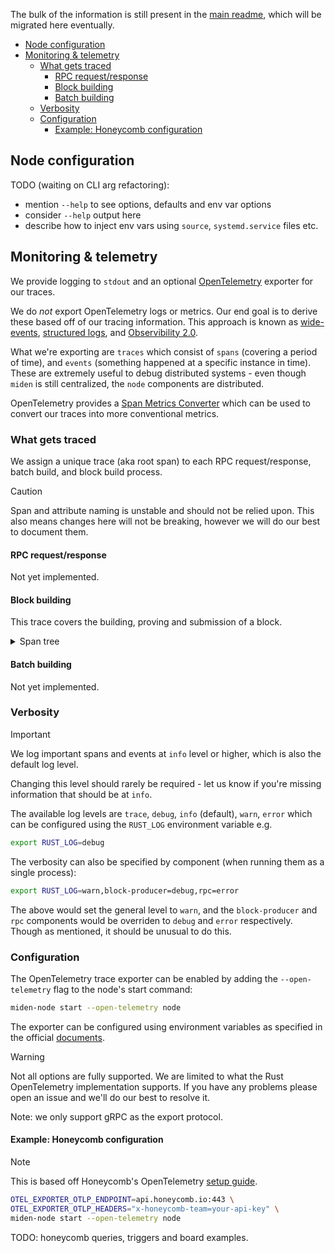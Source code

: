The bulk of the information is still present in the [main readme](/README.md), which will be migrated here eventually.

<!--toc:start-->

- [Node configuration](#node-configuration)
- [Monitoring & telemetry](#monitoring-telemetry)
  - [What gets traced](#what-gets-traced)
    - [RPC request/response](#rpc-requestresponse)
    - [Block building](#block-building)
    - [Batch building](#batch-building)
  - [Verbosity](#verbosity)
  - [Configuration](#configuration)
    - [Example: Honeycomb configuration](#example-honeycomb-configuration)

<!--toc:end-->

## Node configuration

TODO (waiting on CLI arg refactoring):

- mention `--help` to see options, defaults and env var options
- consider `--help` output here
- describe how to inject env vars using `source`, `systemd.service` files etc.

## Monitoring & telemetry

We provide logging to `stdout` and an optional [OpenTelemetry](https://opentelemetry.io/) exporter for our traces.

We do _not_ export OpenTelemetry logs or metrics. Our end goal is to derive these based off of our tracing information.
This approach is known as [wide-events](https://isburmistrov.substack.com/p/all-you-need-is-wide-events-not-metrics),
[structured logs](https://newrelic.com/blog/how-to-relic/structured-logging), and
[Observibility 2.0](https://www.honeycomb.io/blog/time-to-version-observability-signs-point-to-yes).

What we're exporting are `traces` which consist of `spans` (covering a period of time), and `events` (something happened
at a specific instance in time). These are extremely useful to debug distributed systems - even though `miden` is still
centralized, the `node` components are distributed.

OpenTelemetry provides a
[Span Metrics Converter](https://github.com/open-telemetry/opentelemetry-collector-contrib/tree/main/connector/spanmetricsconnector)
which can be used to convert our traces into more conventional metrics.

### What gets traced

We assign a unique trace (aka root span) to each RPC request/response, batch build, and block build process.

> [!CAUTION]
> Span and attribute naming is unstable and should not be relied upon. This also means changes here will not be
> breaking, however we will do our best to document them.

#### RPC request/response

Not yet implemented.

#### Block building

This trace covers the building, proving and submission of a block.

<details>
  <summary>Span tree</summary>

```sh
block_builder.build_block
┝━ block_builder.select_block
│  ┝━ mempool.lock
│  ┕━ mempool.select_block
┝━ block_builder.get_block_inputs
│  ┝━ block_builder.summarize_batches
│  ┕━ store.client.get_block_inputs
│     ┕━ store.rpc/GetBlockInputs
│        ┕━ store.server.get_block_inputs
│           ┝━ validate_nullifiers
│           ┝━ read_account_ids
│           ┝━ validate_notes
│           ┝━ select_block_header_by_block_num
│           ┝━ select_note_inclusion_proofs
│           ┕━ select_block_headers
┝━ block_builder.prove_block
│  ┝━ execute_program
│  ┕━ block_builder.simulate_proving
┝━ block_builder.inject_failure
┕━ block_builder.commit_block
   ┝━ store.client.apply_block
   │ ┕━ store.rpc/ApplyBlock
   │    ┕━ store.server.apply_block
   │       ┕━ apply_block
   │          ┝━ select_block_header_by_block_num
   │          ┕━ update_in_memory_structs
   ┝━ mempool.lock
   ┕━ mempool.commit_block
      ┕━ mempool.revert_expired_transactions
         ┕━ mempool.revert_transactions
```
</details>

#### Batch building

Not yet implemented.

### Verbosity

> [!IMPORTANT]
> We log important spans and events at `info` level or higher, which is also the default log level.
>
> Changing this level should rarely be required - let us know if you're missing information that should be at `info`.

The available log levels are `trace`, `debug`, `info` (default), `warn`, `error` which can be configured using the
`RUST_LOG` environment variable e.g.

```sh
export RUST_LOG=debug
```

The verbosity can also be specified by component (when running them as a single process):

```sh
export RUST_LOG=warn,block-producer=debug,rpc=error
```

The above would set the general level to `warn`, and the `block-producer` and `rpc` components would be overriden to
`debug` and `error` respectively. Though as mentioned, it should be unusual to do this.

### Configuration

The OpenTelemetry trace exporter can be enabled by adding the `--open-telemetry` flag to the node's start command:

```sh
miden-node start --open-telemetry node
```

The exporter can be configured using environment variables as specified in the official
[documents](https://opentelemetry.io/docs/specs/otel/protocol/exporter/).

> [!WARNING]
> Not all options are fully supported. We are limited to what the Rust OpenTelemetry implementation supports. If you
> have any problems please open an issue and we'll do our best to resolve it.
>
> Note: we only support gRPC as the export protocol.

#### Example: Honeycomb configuration

> [!NOTE]
> This is based off Honeycomb's OpenTelemetry
> [setup guide](https://docs.honeycomb.io/send-data/opentelemetry/#using-the-honeycomb-opentelemetry-endpoint).

```sh
OTEL_EXPORTER_OTLP_ENDPOINT=api.honeycomb.io:443 \
OTEL_EXPORTER_OTLP_HEADERS="x-honeycomb-team=your-api-key" \
miden-node start --open-telemetry node
```

TODO: honeycomb queries, triggers and board examples.
